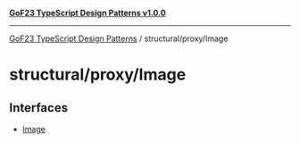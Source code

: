 [**GoF23 TypeScript Design Patterns v1.0.0**](../../../README.md)

***

[GoF23 TypeScript Design Patterns](../../../README.md) / structural/proxy/Image

# structural/proxy/Image

## Interfaces

- [Image](interfaces/Image.md)
